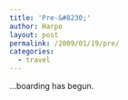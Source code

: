 ```yaml
---
title: 'Pre-&#8230;'
author: Harpo
layout: post
permalink: /2009/01/19/pre/
categories:
  - travel
---
```

&#8230;boarding has begun.